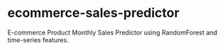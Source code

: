 # ecommerce-sales-predictor
E-commerce Product Monthly Sales Predictor using RandomForest and time-series features.
